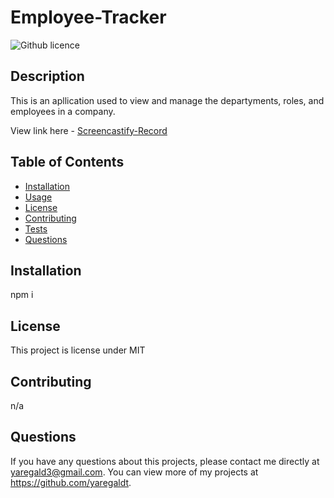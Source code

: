 # Employee-Tracker

![Github licence](http://img.shields.io/badge/license-MIT-blue.svg)

## Description

This is an apllication used to view and manage the departyments, roles, and employees in a company.

View link here - [Screencastify-Record](https://drive.google.com/file/d/1ZkXHSTQeQaENFkByrJIKgsGUW582R53_/view?usp=sharing)

## Table of Contents

- [Installation](#installation)
- [Usage](#usage)
- [License](#license)
- [Contributing](#contributing)
- [Tests](#tests)
- [Questions](#questions)

## Installation

npm i

## License

This project is license under MIT

## Contributing

n/a

## Questions

If you have any questions about this projects, please contact me directly at yaregald3@gmail.com. You can view more of my projects at https://github.com/yaregaldt.

